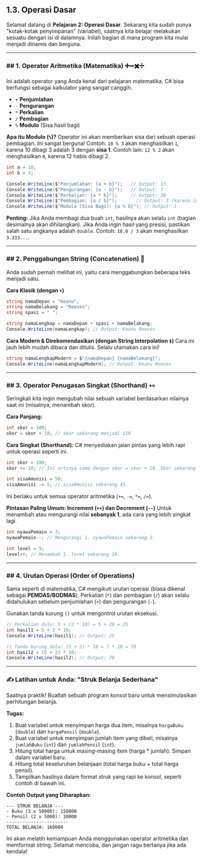 ﻿## 1.3. Operasi Dasar

Selamat datang di **Pelajaran 2: Operasi Dasar**. Sekarang kita sudah punya "kotak-kotak penyimpanan" (variabel), saatnya kita belajar melakukan sesuatu dengan isi di dalamnya. Inilah bagian di mana program kita mulai menjadi dinamis dan berguna.

-----

### \#\# 1. Operator Aritmetika (Matematika) ➕➖✖️➗

Ini adalah operator yang Anda kenal dari pelajaran matematika. C\# bisa berfungsi sebagai kalkulator yang sangat canggih.

* `+`  **Penjumlahan**
* `-`  **Pengurangan**
* `*`  **Perkalian**
* `/`  **Pembagian**
* `%`  **Modulo** (Sisa hasil bagi)

**Apa itu Modulo (`%`)?**
Operator ini akan memberikan sisa dari sebuah operasi pembagian. Ini sangat berguna\!
Contoh: `10 % 3` akan menghasilkan `1`, karena 10 dibagi 3 adalah 3 dengan **sisa 1**.
Contoh lain: `12 % 2` akan menghasilkan `0`, karena 12 habis dibagi 2.

```csharp
int a = 10;
int b = 3;

Console.WriteLine($"Penjumlahan: {a + b}");   // Output: 13
Console.WriteLine($"Pengurangan: {a - b}");   // Output: 7
Console.WriteLine($"Perkalian: {a * b}");     // Output: 30
Console.WriteLine($"Pembagian: {a / b}");       // Output: 3 (karena int tidak punya koma)
Console.WriteLine($"Modulo (Sisa Bagi): {a % b}"); // Output: 1
```

**Penting:** Jika Anda membagi dua buah `int`, hasilnya akan selalu `int` (bagian desimalnya akan dihilangkan). Jika Anda ingin hasil yang presisi, pastikan salah satu angkanya adalah `double`.
Contoh: `10.0 / 3` akan menghasilkan `3.333...`.

-----

### \#\# 2. Penggabungan String (Concatenation) 🔗

Anda sudah pernah melihat ini, yaitu cara menggabungkan beberapa teks menjadi satu.

**Cara Klasik (dengan `+`)**

```csharp
string namaDepan = "Keanu";
string namaBelakang = "Reeves";
string spasi = " ";

string namaLengkap = namaDepan + spasi + namaBelakang;
Console.WriteLine(namaLengkap); // Output: Keanu Reeves
```

**Cara Modern & Direkomendasikan (dengan String Interpolation `$`)**
Cara ini jauh lebih mudah dibaca dan ditulis. Selalu utamakan cara ini\!

```csharp
string namaLengkapModern = $"{namaDepan} {namaBelakang}";
Console.WriteLine(namaLengkapModern); // Output: Keanu Reeves
```

-----

### \#\# 3. Operator Penugasan Singkat (Shorthand) `+=`

Seringkali kita ingin mengubah nilai sebuah variabel berdasarkan nilainya saat ini (misalnya, menambah skor).

**Cara Panjang:**

```csharp
int skor = 100;
skor = skor + 10; // skor sekarang menjadi 110
```

**Cara Singkat (Shorthand):**
C\# menyediakan jalan pintas yang lebih rapi untuk operasi seperti ini.

```csharp
int skor = 100;
skor += 10; // Ini artinya sama dengan skor = skor + 10. Skor sekarang 110.

int sisaAmunisi = 50;
sisaAmunisi -= 5; // sisaAmunisi sekarang 45.
```

Ini berlaku untuk semua operator aritmetika (`+=`, `-=`, `*=`, `/=`).

**Pintasan Paling Umum: Increment (`++`) dan Decrement (`--`)**
Untuk menambah atau mengurangi nilai **sebanyak 1**, ada cara yang lebih singkat lagi.

```csharp
int nyawaPemain = 3;
nyawaPemain--; // Mengurangi 1. nyawaPemain sekarang 2.

int level = 9;
level++; // Menambah 1. level sekarang 10.
```

-----

### \#\# 4. Urutan Operasi (Order of Operations)

Sama seperti di matematika, C\# mengikuti urutan operasi (biasa dikenal sebagai **PEMDAS/BODMAS**). Perkalian (`*`) dan pembagian (`/`) akan selalu didahulukan sebelum penjumlahan (`+`) dan pengurangan (`-`).

Gunakan tanda kurung `()` untuk mengontrol urutan eksekusi.

```csharp
// Perkalian dulu: 5 + (2 * 10) = 5 + 20 = 25
int hasil1 = 5 + 2 * 10; 
Console.WriteLine(hasil1); // Output: 25

// Tanda kurung dulu: (5 + 2) * 10 = 7 * 10 = 70
int hasil2 = (5 + 2) * 10;
Console.WriteLine(hasil2); // Output: 70
```

-----

### ✍️ Latihan untuk Anda: "Struk Belanja Sederhana"

Saatnya praktik\! Buatlah sebuah program konsol baru untuk mensimulasikan perhitungan belanja.

**Tugas:**

1.  Buat variabel untuk menyimpan harga dua item, misalnya `hargaBuku` (`double`) dan `hargaPensil` (`double`).
2.  Buat variabel untuk menyimpan jumlah item yang dibeli, misalnya `jumlahBuku` (`int`) dan `jumlahPensil` (`int`).
3.  Hitung total harga untuk masing-masing item (harga \* jumlah). Simpan dalam variabel baru.
4.  Hitung total keseluruhan belanjaan (total harga buku + total harga pensil).
5.  Tampilkan hasilnya dalam format struk yang rapi ke konsol, seperti contoh di bawah ini.

**Contoh Output yang Diharapkan:**

```
--- STRUK BELANJA ---
- Buku (3 x 50000): 150000
- Pensil (2 x 5000): 10000
-----------------------
TOTAL BELANJA: 160000
```

Ini akan melatih kemampuan Anda menggunakan operator aritmetika dan memformat string. Selamat mencoba, dan jangan ragu bertanya jika ada kendala\!
